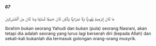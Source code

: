 ##### 67

<span class="ayah">مَا كَانَ إِبْرَٰهِيمُ يَهُودِيًّۭا وَلَا نَصْرَانِيًّۭا وَلَٰكِن كَانَ حَنِيفًۭا مُّسْلِمًۭا وَمَا كَانَ مِنَ ٱلْمُشْرِكِينَ</span>

<span class="ayah_translation">Ibrahim bukan seorang Yahudi dan bukan (pula) seorang Nasrani, akan tetapi dia adalah seorang yang lurus lagi berserah diri (kepada Allah) dan sekali-kali bukanlah dia termasuk golongan orang-orang musyrik.</span>
